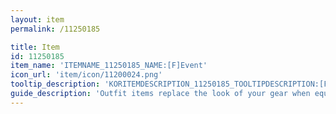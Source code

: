 ```yaml
---
layout: item
permalink: /11250185

title: Item
id: 11250185
item_name: 'ITEMNAME_11250185_NAME:[F]Event'
icon_url: 'item/icon/11200024.png'
tooltip_description: 'KORITEMDESCRIPTION_11250185_TOOLTIPDESCRIPTION:[F]Event'
guide_description: 'Outfit items replace the look of your gear when equipped.'
---
```


